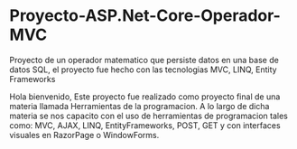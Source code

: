 # Proyecto-ASP.Net-Core-Operador-MVC
Proyecto de un operador matematico que persiste datos en una base de datos SQL, el proyecto fue hecho con las tecnologias MVC, LINQ, Entity Frameworks


Hola bienvenido, Este proyecto fue realizado como proyecto final de una materia llamada Herramientas de la programacion. A lo largo de dicha materia se nos capacito
con el uso de herramientas de programacion tales como: MVC, AJAX, LINQ, EntityFrameworks, POST, GET y con interfaces visuales en RazorPage o WindowForms.
